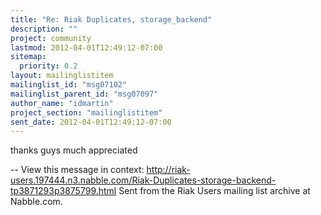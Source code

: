 ```yaml
---
title: "Re: Riak Duplicates, storage_backend"
description: ""
project: community
lastmod: 2012-04-01T12:49:12-07:00
sitemap:
  priority: 0.2
layout: mailinglistitem
mailinglist_id: "msg07102"
mailinglist_parent_id: "msg07097"
author_name: "idmartin"
project_section: "mailinglistitem"
sent_date: 2012-04-01T12:49:12-07:00
---
```



thanks guys much appreciated

--
View this message in context: 
http://riak-users.197444.n3.nabble.com/Riak-Duplicates-storage-backend-tp3871293p3875799.html
Sent from the Riak Users mailing list archive at Nabble.com.

